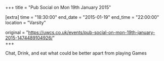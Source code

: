 +++
title = "Pub Social on Mon 19th January 2015"

[extra]
time = "18:30:00"
end_date = "2015-01-19"
end_time = "22:00:00"
location = "Varsity"

original = "https://uwcs.co.uk/events/pub-social-on-mon-19th-january-2015-1474489104926/"    
+++

Chat, Drink, and eat what could be better apart from playing Games

